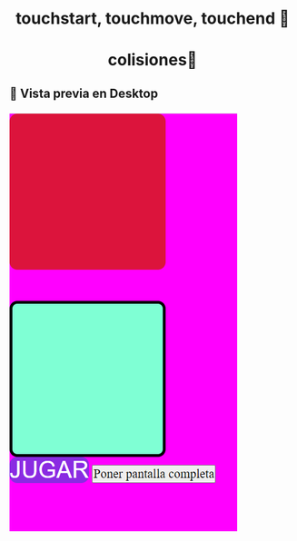 # <div align="center">touchstart, touchmove, touchend 🚀</div>

# <div align="center">colisiones🚀</div>

## 🔗 Vista previa en Desktop

![App Screenshot](./assets/captura.png)
